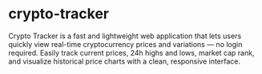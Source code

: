 # crypto-tracker

Crypto Tracker is a fast and lightweight web application that lets users quickly view real-time cryptocurrency prices and variations — no login required. Easily track current prices, 24h highs and lows, market cap rank, and visualize historical price charts with a clean, responsive interface.
